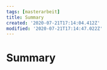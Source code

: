 ```yaml
---
tags: [masterarbeit]
title: Summary
created: '2020-07-21T17:14:04.412Z'
modified: '2020-07-21T17:14:47.022Z'
---
```


# Summary

 
